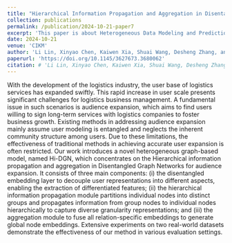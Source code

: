 ```yaml
---
title: "Hierarchical Information Propagation and Aggregation in Disentangled Graph Networks for Logistics Audience Expansion"
collection: publications
permalink: /publication/2024-10-21-paper7
excerpt: 'This paper is about Heterogeneous Data Modeling and Prediction.'
date: 2024-10-21
venue: 'CIKM'
author: 'Li Lin, Xinyao Chen, Kaiwen Xia, Shuai Wang, Desheng Zhang, and Tian He.'
paperurl: 'https://doi.org/10.1145/3627673.3680062'
citation: # 'Li Lin, Xinyao Chen, Kaiwen Xia, Shuai Wang, Desheng Zhang, and Tian He. 2024. Hierarchical Information Propagation and Aggregation in Disentangled Graph Networks for Audience Expansion. In Proceedings of the 33rd ACM International Conference on Information and Knowledge Management (CIKM ’24), October 21–25, 2024, Boise, ID, USA. ACM, New York, NY, USA,8 pages. https://doi.org/10.1145/3627673.3680062'
---
```


With the development of the logistics industry, the user base of logistics services has expanded swiftly. This rapid increase in user scale presents significant challenges for logistics business management. A fundamental issue in such scenarios is audience expansion, which aims to find users willing to sign long-term services with logistics companies to foster business growth.  Existing methods in addressing audience expansion mainly assume user modeling is entangled and neglects the inherent community structure among users.  Due to these limitations, the effectiveness of traditional methods in achieving accurate user expansion is often restricted. Our work introduces a novel heterogeneous graph-based model, named Hi-DGN, which concentrates on the Hierarchical information propagation and aggregation in Disentangled Graph Networks for audience expansion. It consists of three main components: (i) the disentangled embedding layer to decouple user representations into different aspects, enabling the extraction of differentiated features; (ii) the hierarchical information propagation module partitions individual nodes into distinct groups and propagates information from group nodes to individual nodes hierarchically to capture diverse granularity representations; and (iii) the aggregation module to fuse all relation-specific embeddings to generate global node embeddings. Extensive experiments on two real-world datasets demonstrate the effectiveness of our method in various evaluation settings.